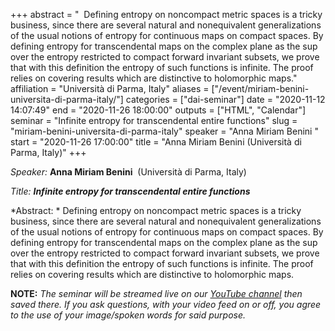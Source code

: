 +++
abstract = "  Defining entropy on noncompact metric spaces is a tricky business, since there are several natural and nonequivalent generalizations of the usual notions of entropy for continuous maps on compact spaces. By defining entropy for transcendental maps on the complex plane as the sup over the entropy restricted to compact forward invariant subsets, we prove that with this definition the entropy of such functions is infinite. The proof relies on covering results which are distinctive to holomorphic maps."
affiliation = "Università di Parma, Italy"
aliases = ["/event/miriam-benini-universita-di-parma-italy/"]
categories = ["dai-seminar"]
date = "2020-11-12 14:07:49"
end = "2020-11-26 18:00:00"
outputs = ["HTML", "Calendar"]
seminar = "Infinite entropy for transcendental entire functions"
slug = "miriam-benini-universita-di-parma-italy"
speaker = "Anna Miriam Benini "
start = "2020-11-26 17:00:00"
title = "Anna Miriam Benini  (Università di Parma, Italy)"
+++


*Speaker:* **Anna Miriam Benini**  (Università di Parma, Italy)

*Title: **Infinite entropy for transcendental entire functions***

*Abstract: * Defining entropy on noncompact metric spaces is a tricky
business, since there are several natural and nonequivalent
generalizations of the usual notions of entropy for continuous maps on
compact spaces. By defining entropy for transcendental maps on the
complex plane as the sup over the entropy restricted to compact forward
invariant subsets, we prove that with this definition the entropy of
such functions is infinite. The proof relies on covering results which
are distinctive to holomorphic maps.

**NOTE:** *The seminar will be streamed live on our [YouTube
channel](https://www.youtube.com/channel/UCyNNg155G3iLS7l-qZjboyg) then
saved there. If you ask questions, with your video feed on or off, you
agree to the use of your image/spoken words for said purpose.*
